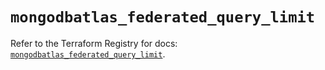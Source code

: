 # `mongodbatlas_federated_query_limit`

Refer to the Terraform Registry for docs: [`mongodbatlas_federated_query_limit`](https://registry.terraform.io/providers/mongodb/mongodbatlas/1.17.6/docs/resources/federated_query_limit).
